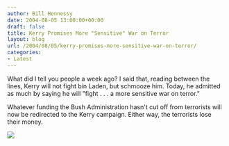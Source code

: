 ```yaml
---
author: Bill Hennessy
date: 2004-08-05 13:00:00+00:00
draft: false
title: Kerry Promises More "Sensitive" War on Terror
layout: blog
url: /2004/08/05/kerry-promises-more-sensitive-war-on-terror/
categories:
- Latest
---
```


What did I tell you people a week ago? I said that, reading between the lines, Kerry will not fight bin Laden, but schmooze him. Today, he admitted as much by saying he will "fight . . . a more sensitive war on terror."




Whatever funding the Bush Administration hasn't cut off from terrorists will now be redirected to the Kerry campaign. Either way, the terrorists lose their money.




![](https://blog.billhennessy.com/aggbug.aspx?PostID=654)

